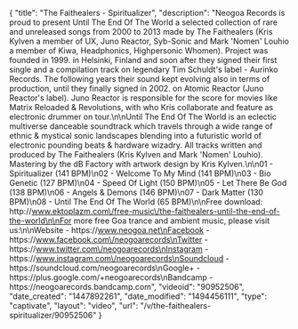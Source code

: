 {
    "title": "The Faithealers - Spiritualizer",
    "description": "Neogoa Records is proud to present Until The End Of The World a selected collection of rare and unreleased songs from 2000 to 2013 made by The Faithealers (Kris Kylven a member of UX, Juno Reactor, Syb-Sonic and Mark 'Nomen' Louhio a member of Kiwa, Headphonics, Highpersonic Whomen). Project was founded in 1999. in Helsinki, Finland and soon after they signed their first single and a compilation track on legendary Tim Schuldt's label - Aurinko Records. The following years their sound kept evolving also in terms of production, until they finally signed in 2002. on Atomic Reactor (Juno Reactor's label). Juno Reactor is responsible for the score for movies like Matrix Reloaded & Revolutions, with who Kris collaborate and feature as electronic drummer on tour.\n\nUntil The End Of The World is an eclectic multiverse danceable soundtrack which travels through a wide range of ethnic & mystical sonic landscapes blending into a futuristic world of electronic pounding beats & hardware wizadry. All tracks written and produced by The Faithealers (Kris Kylven and Mark 'Nomen' Louhio). Mastering by the dB Factory with artwork design by Kris Kylven.\n\n01 - Spiritualizer (141 BPM)\n02 - Welcome To My Mind (141 BPM)\n03 - Bio Genetic (127 BPM)\n04 - Speed Of Light (150 BPM)\n05 - Let There Be God (138 BPM)\n06 - Angels & Demons (146 BPM)\n07 - Dark Matter (130 BPM)\n08 - Until The End Of The World (65 BPM)\n\nFree download: http:\/\/www.ektoplazm.com\/free-music\/the-faithealers-until-the-end-of-the-world\n\nFor more free Goa trance and ambient music, please visit us:\n\nWebsite - https:\/\/www.neogoa.net\nFacebook - https:\/\/www.facebook.com\/neogoarecords\nTwitter - https:\/\/www.twitter.com\/neogoarecords\nInstagram - https:\/\/www.instagram.com\/neogoarecords\nSoundcloud - https:\/\/soundcloud.com\/neogoarecords\nGoogle+ - https:\/\/plus.google.com\/+neogoarecords\nBandcamp - https:\/\/neogoarecords.bandcamp.com",
    "videoid": "90952506",
    "date_created": "1447892261",
    "date_modified": "1494456111",
    "type": "captivate",
    "layout": "video",
    "url": "\/v\/the-faithealers-spiritualizer\/90952506"
}